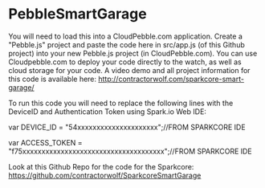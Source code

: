 PebbleSmartGarage
=================

You will need to load this into a CloudPebble.com application.  Create a "Pebble.js" project and paste the code here in src/app.js (of this Github project) into your new Pebble.js project (in CloudPebble.com). You can use Cloudpebble.com to deploy your code directly to the watch, as well as cloud storage for your code. A video demo and all project information for this code is available here:
http://contractorwolf.com/sparkcore-smart-garage/


To run this code you will need to replace the following lines with the DeviceID and Authentication Token using Spark.io Web IDE:

var DEVICE_ID = "54xxxxxxxxxxxxxxxxxxxxx";//FROM SPARKCORE IDE

var ACCESS_TOKEN = "f75xxxxxxxxxxxxxxxxxxxxxxxxxxxxxxxxxxxxx";//FROM SPARKCORE IDE

Look at this Github Repo for the code for the Sparkcore:
https://github.com/contractorwolf/SparkcoreSmartGarage
